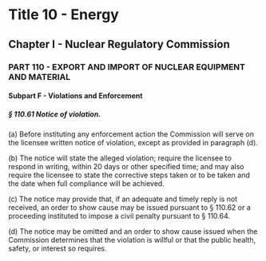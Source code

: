 
# Title 10 - Energy
## Chapter I - Nuclear Regulatory Commission
### PART 110 - EXPORT AND IMPORT OF NUCLEAR EQUIPMENT AND MATERIAL
#### Subpart F - Violations and Enforcement
##### § 110.61 Notice of violation.

(a) Before instituting any enforcement action the Commission will serve on the licensee written notice of violation, except as provided in paragraph (d).

(b) The notice will state the alleged violation; require the licensee to respond in writing, within 20 days or other specified time; and may also require the licensee to state the corrective steps taken or to be taken and the date when full compliance will be achieved.

(c) The notice may provide that, if an adequate and timely reply is not received, an order to show cause may be issued pursuant to § 110.62 or a proceeding instituted to impose a civil penalty pursuant to § 110.64.

(d) The notice may be omitted and an order to show cause issued when the Commission determines that the violation is willful or that the public health, safety, or interest so requires.
